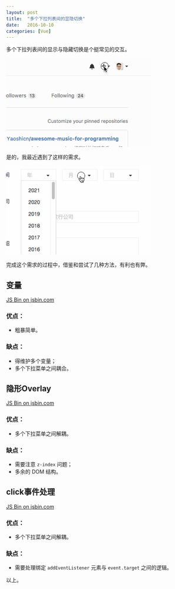 ```yaml
---
layout: post
title:  "多个下拉列表间的显隐切换"
date:   2016-10-10
categories: [Vue]
---
```


多个下拉列表间的显示与隐藏切换是个挺常见的交互。

![multi-dropdowns-1](/images/posts/20161010-multi-dropdowns-1.gif)

是的，我最近遇到了这样的需求。

![multi-dropdowns-2](/images/posts/20161010-multi-dropdowns-2.gif)

完成这个需求的过程中，借鉴和尝试了几种方法，有利也有弊。

## 变量

<a class="jsbin-embed" href="http://jsbin.com/zuhadel/embed?js,output">JS Bin on jsbin.com</a><script src="http://static.jsbin.com/js/embed.min.js?3.39.19"></script>

### 优点：

- 粗暴简单。

### 缺点：

- 得维护多个变量；
- 多个下拉菜单之间耦合。

## 隐形Overlay

<a class="jsbin-embed" href="http://jsbin.com/qeqose/embed?js,output">JS Bin on jsbin.com</a><script src="http://static.jsbin.com/js/embed.min.js?3.39.19"></script>

### 优点：

- 多个下拉菜单之间解耦。

### 缺点：

- 需要注意 `z-index` 问题；
- 多余的 DOM 结构。

## click事件处理

<a class="jsbin-embed" href="http://jsbin.com/jarube/embed?js,output">JS Bin on jsbin.com</a><script src="http://static.jsbin.com/js/embed.min.js?3.39.19"></script>

### 优点：

- 多个下拉菜单之间解耦。

### 缺点：

- 需要处理绑定 `addEventListener` 元素与 `event.target` 之间的逻辑。

以上。
